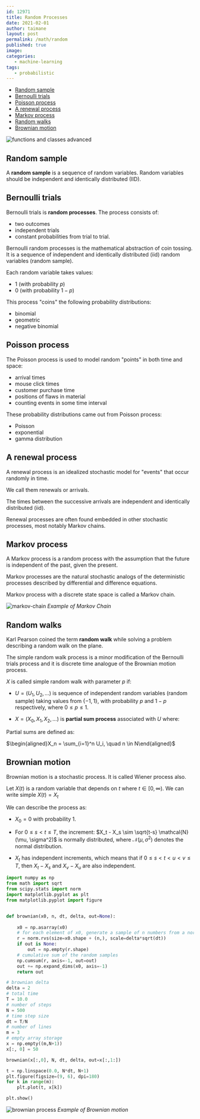 ```yaml
---
id: 12971
title: Random Processes
date: 2021-02-01
author: taimane
layout: post
permalink: /math/random
published: true
image: 
categories: 
   - machine-learning
tags:
   - probabilistic
---
```

<script type="text/x-mathjax-config">
    MathJax.Hub.Config({
      tex2jax: {
        skipTags: ['script', 'noscript', 'style', 'textarea', 'pre'],
        inlineMath: [['$','$']]
      }
    });
</script>
<script src="https://cdn.mathjax.org/mathjax/latest/MathJax.js?config=TeX-AMS-MML_HTMLorMML" type="text/javascript"></script>

- [Random sample](#random-sample)
- [Bernoulli trials](#bernoulli-trials)
- [Poisson process](#poisson-process)
- [A renewal process](#a-renewal-process)
- [Markov process](#markov-process)
- [Random walks](#random-walks)
- [Brownian motion](#brownian-motion)

![functions and classes advanced](/wp-content/uploads/2021/01/flipping.png)


## Random sample

A **random sample** is a sequence of random variables. Random variables should be independent and identically distributed (IID). 

## Bernoulli trials

Bernoulli trials is **random processes**. The process consists of:
* two outcomes
* independent trials 
* constant probabilities from trial to trial. 

Bernoulli random processes is the mathematical abstraction of coin tossing. It is a sequence of independent and identically distributed (iid) random variables (random sample).

Each random variable takes values:

* 1 (with probability $p$)
* 0 (with probability $1-p$)

This process "coins" the following probability distributions: 

* binomial
* geometric
* negative binomial


## Poisson process 

The Poisson process is used to model random "points" in both time and space:

* arrival times
* mouse click times
* customer purchase time
* positions of flaws in material
* counting events in some time interval

These probability distributions came out from Poisson process:

* Poisson 
* exponential
* gamma distribution


## A renewal process 

A renewal process is an idealized stochastic model for "events" that occur randomly in time.

We call them renewals or arrivals.

The times between the successive arrivals are independent and identically distributed (iid). 

Renewal processes are often found embedded in other stochastic processes, most notably Markov chains.


## Markov process

A Markov process is a random process with the assumption that the future is independent of the past, given the present. 

Markov processes are the natural stochastic analogs of the deterministic processes described by differential and difference equations.

Markov process with a discrete state space is called a Markov chain.


![markov-chain](/wp-content/uploads/2021/02/markov-chain.png)
_Example of Markov Chain_

## Random walks

Karl Pearson coined the term **random walk** while solving a problem describing a random walk on the plane.

The simple random walk process is a minor modification of the Bernoulli trials process and it is discrete time analogue of the Brownian motion process.

${X}$ is called simple random walk with parameter $p$ if:

* ${U} = (U_1, U_2, \ldots)$ is sequence of independent random variables (random sample) taking values from $\{-1, 1\}$, with probability $p$ and $1-p$ respectively, where $0 \le p \le 1$.

* ${X} = (X_0, X_1, X_2, \ldots)$  is **partial sum process** associated with $U$ where:

Partial sums are defined as:


$\begin{aligned}X_n = \sum_{i=1}^n U_i, \quad n \in N\end{aligned}$


## Brownian motion 

Brownian motion is a stochastic process. It is called Wiener process also. 

Let $X(t)$ is a random variable that depends on $t$ where $t \in [0, \infty)$. We can write simple $X(t) = X_t$

We can describe the process as:

* $X_0 = 0$ with probability 1.

* For $0 \leq s < t \leq T$, the increment: $X_t - X_s \sim \sqrt{t-s} \mathcal{N}(\mu, \sigma^2)$ is normally distributed, where $\mathcal{N}(\mu, \sigma^2)$ denotes the normal distribution. 

* $X_t$ has independent increments, which means that if $0 \leq s < t < u < v \leq T$, then $X_t - X_s$ and $X_v - X_u$ are also independent. 


```python
import numpy as np
from math import sqrt
from scipy.stats import norm
import matplotlib.pyplot as plt
from matplotlib.pyplot import figure


def brownian(x0, n, dt, delta, out=None):
 
    x0 = np.asarray(x0)
    # for each element of x0, generate a sample of n numbers from a normal PDF
    r = norm.rvs(size=x0.shape + (n,), scale=delta*sqrt(dt))
    if out is None:
        out = np.empty(r.shape)
    # cumulative sum of the random samples
    np.cumsum(r, axis=-1, out=out)
    out += np.expand_dims(x0, axis=-1)
    return out

# brownian delta
delta = 2
# total time
T = 10.0
# number of steps
N = 500
# time step size
dt = T/N
# number of lines
m = 3
# empty array storage
x = np.empty((m,N+1))
x[:, 0] = 50

brownian(x[:,0], N, dt, delta, out=x[:,1:])

t = np.linspace(0.0, N*dt, N+1)
plt.figure(figsize=(9, 6), dpi=180)
for k in range(m):
    plt.plot(t, x[k])   

plt.show()
```

![brownian process](/wp-content/uploads/2021/02/brownian.png)
_Example of Brownian motion_
